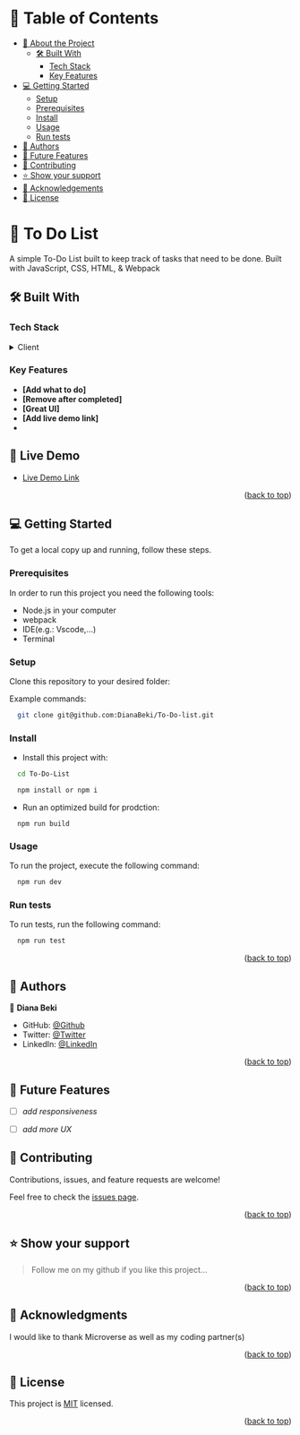 

# 📗 Table of Contents

- [📖 About the Project](#about-project)
  - [🛠 Built With](#built-with)
    - [Tech Stack](#tech-stack)
    - [Key Features](#key-features)
- [💻 Getting Started](#getting-started)
  - [Setup](#setup)
  - [Prerequisites](#prerequisites)
  - [Install](#install)
  - [Usage](#usage)
  - [Run tests](#run-tests)
- [👥 Authors](#authors)
- [🔭 Future Features](#future-features)
- [🤝 Contributing](#contributing)
- [⭐️ Show your support](#support)
- [🙏 Acknowledgements](#acknowledgements)
- [📝 License](#license)

<!-- PROJECT DESCRIPTION -->

# 📖 To Do List <a name="about-project"></a>

 A simple To-Do List built to keep track of tasks that need to be done. Built with JavaScript, CSS, HTML, & Webpack

## 🛠 Built With <a name="built-with"></a>

### Tech Stack <a name="tech-stack"></a>


<details>
  <summary>Client</summary>
  <ul>
    <li>html</li>
    <li>css</li>
    <li>javascript</li>
    <li>webpack</li>
  </ul>
</details>

<!-- Features -->

### Key Features <a name="key-features"></a>

- **[Add what to do]**
- **[Remove after completed]**
- **[Great UI]**
- **[Add live demo link]**
- 
<!-- Live Demo -->
## 🚀 Live Demo <a name="live-demo"></a>

- [Live Demo Link]()

<p align="right">(<a href="#readme-top">back to top</a>)</p>

<!-- GETTING STARTED -->

## 💻 Getting Started <a name="getting-started"></a>

To get a local copy up and running, follow these steps.

### Prerequisites

In order to run this project you need the following tools:
- Node.js in your computer
- webpack
- IDE(e.g.: Vscode,...)
- Terminal
 

### Setup

Clone this repository to your desired folder:


Example commands:

```sh
  git clone git@github.com:DianaBeki/To-Do-list.git
```


### Install

- Install this project with:

```sh
  cd To-Do-List

  npm install or npm i
```

- Run an optimized build for prodction:
```
  npm run build
```


### Usage

To run the project, execute the following command:

```sh
  npm run dev

```

### Run tests

To run tests, run the following command:

```sh
  npm run test
```

<p align="right">(<a href="#readme-top">back to top</a>)</p>


## 👥 Authors <a name="authors"></a>

👤 **Diana Beki**

- GitHub: [@Github](https://github.com/DianaBeki)
- Twitter: [@Twitter](https://twitter.com/home)
- LinkedIn: [@LinkedIn](https://www.linkedin.com/notifications/)

<p align="right">(<a href="#readme-top">back to top</a>)</p>

<!-- FUTURE FEATURES -->

## 🔭 Future Features <a name="future-features"></a>


- [ ] *add responsiveness*
- [ ] *add more UX*


<!-- CONTRIBUTING -->

## 🤝 Contributing <a name="contributing"></a>

Contributions, issues, and feature requests are welcome!

Feel free to check the [issues page](https://github.com/DianaBeki/To-Do-list/issues).

<p align="right">(<a href="#readme-top">back to top</a>)</p>

<!-- SUPPORT -->

## ⭐️ Show your support <a name="support"></a>

> Follow me on my github if you like this project...

<p align="right">(<a href="#readme-top">back to top</a>)</p>

<!-- ACKNOWLEDGEMENTS -->

## 🙏 Acknowledgments <a name="acknowledgements"></a>

I would like to thank Microverse as well as my coding partner(s)


<p align="right">(<a href="#readme-top">back to top</a>)</p>


## 📝 License <a name="license"></a>

This project is [MIT](./LICENSE) licensed.

<p align="right">(<a href="#readme-top">back to top</a>)</p>